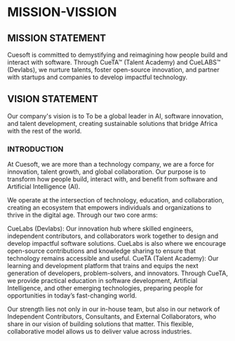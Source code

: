 # MISSION-VISSION


## MISSION STATEMENT
Cuesoft is committed to demystifying and reimagining how people build and interact with software. Through CueTA™ (Talent Academy) and CueLABS™ (Devlabs), we nurture talents, foster open-source innovation, and partner with startups and companies to develop impactful technology.

## VISION STATEMENT
Our company's vision is to To be a global leader in AI, software innovation, and talent development, creating sustainable solutions that bridge Africa with the rest of the world.

### INTRODUCTION

At Cuesoft, we are more than a technology company, we are a force for innovation, talent growth, and global collaboration. Our purpose is to transform how people build, interact with, and benefit from software and Artificial Intelligence (AI).

We operate at the intersection of technology, education, and collaboration, creating an ecosystem that empowers individuals and organizations to thrive in the digital age. Through our two core arms:

CueLabs (Devlabs): Our innovation hub where skilled engineers, independent contributors, and collaborators work together to design and develop impactful software solutions. CueLabs is also where we encourage open-source contributions and knowledge sharing to ensure that technology remains accessible and useful.
CueTA (Talent Academy): Our learning and development platform that trains and equips the next generation of developers, problem-solvers, and innovators. Through CueTA, we provide practical education in software development, Artificial Intelligence, and other emerging technologies, preparing people for opportunities in today’s fast-changing world.

Our strength lies not only in our in-house team, but also in our network of Independent Contributors, Consultants, and External Collaborators, who share in our vision of building solutions that matter. This flexible, collaborative model allows us to deliver value across industries.
